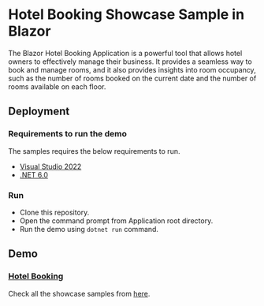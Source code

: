 # Hotel Booking Showcase Sample in Blazor

The Blazor Hotel Booking Application is a powerful tool that allows hotel owners to effectively manage their business. It provides a seamless way to book and manage rooms, and it also provides insights into room occupancy, such as the number of rooms booked on the current date and the number of rooms available on each floor.

## Deployment

### Requirements to run the demo

The samples requires the below requirements to run.

- [Visual Studio 2022](https://visualstudio.microsoft.com/vs/)
- [.NET 6.0](https://dotnet.microsoft.com/en-us/download/dotnet/6.0)

### Run

- Clone this repository.
- Open the command prompt from Application root directory.
- Run the demo using `dotnet run` command.

## Demo

### <a href="https://blazor.syncfusion.com/showcase/hotel-booking" target="_blank">Hotel Booking</a>

Check all the showcase samples from <a href="https://blazor.syncfusion.com" target="_blank">here</a>.
